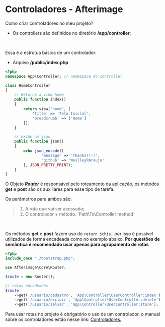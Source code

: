 # Controladores - Afterimage

Como criar controladores no meu projeto?
- Os controllers são definidos no diretório **/app/controller**;
<br>

Essa é a estrutua básica de um controlador:

- Arquivo **/public/index.php**
```php
<?php
namespace App\Controller; // namespace do controller

class HomeController
{
    // Retorna a view home
    public function index()
    {
        return view('home', [
            'title' => 'Tela Inicial',
            'breadcrumb' => ['Home']
        ]);
    }

    // exibe um json
    public function json()
    {
        echo json_encode([
                'message' => 'Thanks!!!!',
                'github' => 'WeslleyRAraujo'
        ], JSON_PRETTY_PRINT);
    }
}

```

O Objeto ***Router*** é responsável pelo roteamento da aplicação, os métodos **get** e **post** são os auxiliares para esse tipo de tarefa.

Os parâmetros para ambos são:
> 1. A rota que vai ser acessada;
> 2. O controlador + método. 'Path\To\Controller:method'

<br>

Os métodos **get** e **post** fazem uso do ```return $this;``` por isso é possível utilizados de forma encadeada como no exemplo abaixo. **Por questões de semântica é recomendado usar apenas para agrupamento de rotas**

```php
<?php
include_once "./bootstrap.php";

use Afterimage\Core\Router;

$route = new Router();

// rotas encadeadas
$route
    ->get('/usuario/cadastro', 'App\Controller\UserController:index')
    ->get('/usuario/excluir', 'App\Controller\UserController:delete')
    ->get('/usuario/salvar', 'App\Controller\UserController:store');
```

Para usar rotas no projeto é obrigatório o uso de um controlador, o manual sobre os controladores estão nesse link: [Controladores.](https://github.com/WeslleyRAraujo/afterimage-doc/Controllers.md)